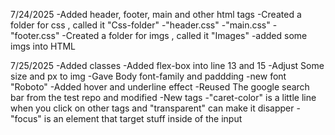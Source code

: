 7/24/2025
-Added header, footer, main and other html tags
-Created a folder for css , called it "Css-folder"
    -"header.css"
    -"main.css"
    -"footer.css"
-Created a folder for imgs , called it "Images"
    -added some imgs into HTML

7/25/2025
-Added classes 
-Added flex-box into line 13 and 15
-Adjust Some size and px to img 
-Gave Body font-family and paddding
    -new font "Roboto"
-Added hover and underline effect 
-Reused The google search bar from the test repo and modified 
-New tags
    -"caret-color" is a little line when you click on other tags and "transparent" can make it disapper
    -"focus" is an element that target stuff inside of the input


